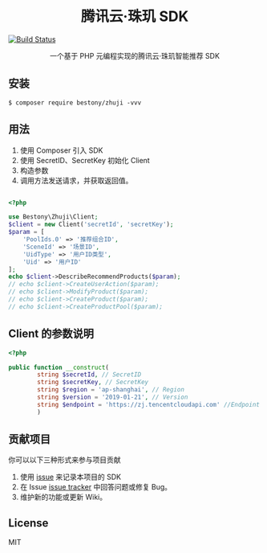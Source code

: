 <h1 align="center"> 腾讯云·珠玑 SDK </h1>

[![Build Status](https://travis-ci.com/bestony/zhuji.svg?branch=master)](https://travis-ci.com/bestony/zhuji)

<p align="center"> 一个基于 PHP 元编程实现的腾讯云·珠玑智能推荐 SDK </p>

## 安装

```shell
$ composer require bestony/zhuji -vvv
```

## 用法

1. 使用 Composer 引入 SDK
2. 使用 SecretID、SecretKey 初始化 Client
3. 构造参数
4. 调用方法发送请求，并获取返回值。

```php

<?php

use Bestony\Zhuji\Client;
$client = new Client('secretId', 'secretKey');
$param = [
    'PoolIds.0' => '推荐组合ID',
    'SceneId' => '场景ID',
    'UidType' => '用户ID类型',
    'Uid' => '用户ID'
];
echo $client->DescribeRecommendProducts($param);
// echo $client->CreateUserAction($param);
// echo $client->ModifyProduct($param);
// echo $client->CreateProduct($param);
// echo $client->CreateProductPool($param);
```

## Client 的参数说明

```php
<?php

public function __construct(
        string $secretId, // SecretID
        string $secretKey, // SecretKey
        string $region = 'ap-shanghai', // Region
        string $version = '2019-01-21', // Version
        string $endpoint = 'https://zj.tencentcloudapi.com' //Endpoint
        )
```

## 贡献项目

你可以以下三种形式来参与项目贡献

1. 使用 [issue](https://github.com/bestony/zhuji/issues) 来记录本项目的 SDK
2. 在 Issue [issue tracker](https://github.com/bestony/zhuji/issues) 中回答问题或修复 Bug。
3. 维护新的功能或更新 Wiki。

## License

MIT
